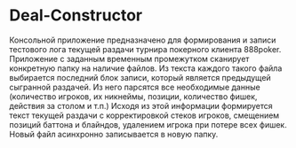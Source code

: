 # Deal-Constructor
Консольной приложение предназначено для формирования и записи тестового лога текущей раздачи турнира покерного клиента 888poker.
Приложение с заданным временным промежутком сканирует конкретную папку на наличие файлов. Из текста каждого такого файла выбирается последний блок записи, который является предыдущей сыгранной раздачей. Из него парсятся все необходимые данные (количество игроков, их никнеймы, позиции, количество фишек, действия за столом и т.п.) Исходя из этой информации формируется текст текущей раздачи с корректировкой стеков игроков, смещением позиций баттона и блайндов, удалением игрока при потере всех фишек. Новый файл асинхронно записывается в новую папку.

